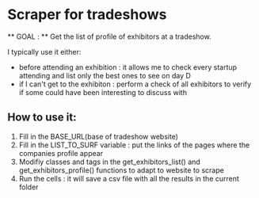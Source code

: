 # Scraper for tradeshows

** GOAL : **
Get the list of profile of exhibitors at a tradeshow.

I typically use it either:
 - before attending an exhibition : it allows me to check every startup attending and list only the best ones to see on day D
 - if I can't get to the exhibiton : perform a check of all exhibitors to verify if some could have been interesting to discuss with

How to use it:
--------------
1. Fill in  the BASE_URL(base of tradeshow website)
2. Fill in the  LIST_TO_SURF variable : put the links of the pages where the companies profile appear
3. Modifiy classes and tags in the get_exhibitors_list() and get_exhibitors_profile() functions to adapt to website to scrape
4. Run the cells : it will save a csv file with all the results in the current folder

